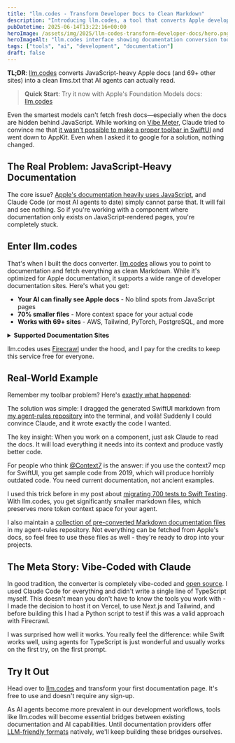 ```yaml
---
title: "llm.codes - Transform Developer Docs to Clean Markdown"
description: "Introducing llm.codes, a tool that converts Apple developer documentation and other technical docs into clean, LLM-friendly Markdown format for better AI integration."
pubDatetime: 2025-06-14T13:22:16+00:00
heroImage: /assets/img/2025/llm-codes-transform-developer-docs/hero.png
heroImageAlt: "llm.codes interface showing documentation conversion tool"
tags: ["tools", "ai", "development", "documentation"]
draft: false
---
```


**TL;DR**: <a href="https://llm.codes" target="_blank">llm.codes</a> converts JavaScript-heavy Apple docs (and 69+ other sites) into a clean llms.txt that AI agents can actually read.

> **Quick Start**: Try it now with Apple's Foundation Models docs: <a href="https://llm.codes?https://developer.apple.com/documentation/foundationmodels" target="_blank">llm.codes</a>

Even the smartest models can't fetch fresh docs—especially when the docs are hidden behind JavaScript. While working on <a href="https://vibemeter.ai/" target="_blank">Vibe Meter</a>, Claude tried to convince me that [it wasn't possible to make a proper toolbar in SwiftUI](https://x.com/steipete/status/1933819029224931619) and went down to AppKit. Even when I asked it to google for a solution, nothing changed.

## The Real Problem: JavaScript-Heavy Documentation

The core issue? <a href="https://developer.apple.com/documentation/swiftui/" target="_blank">Apple's documentation heavily uses JavaScript</a>, and Claude Code (or most AI agents to date) simply cannot parse that. It will fail and see nothing. So if you're working with a component where documentation only exists on JavaScript-rendered pages, you're completely stuck.

## Enter llm.codes

That's when I built the docs converter. <a href="https://llm.codes" target="_blank">llm.codes</a> allows you to point to documentation and fetch everything as clean Markdown. While it's optimized for Apple documentation, it supports a wide range of developer documentation sites. Here's what you get:

- **Your AI can finally see Apple docs** - No blind spots from JavaScript pages
- **70% smaller files** - More context space for your actual code
- **Works with 69+ sites** - AWS, Tailwind, PyTorch, PostgreSQL, and more

<details>
<summary><strong>Supported Documentation Sites</strong></summary>

**Mobile Development**
- Apple Developer Documentation
- Android Developer Documentation
- React Native
- Flutter
- Swift Package Index

**Programming Languages**
- Python, TypeScript, JavaScript (MDN), Rust, Go, Java, Ruby, PHP, Swift, Kotlin

**Web Frameworks**
- React, Vue.js, Angular, Next.js, Nuxt, Svelte, Django, Flask, Express.js, Laravel

**Cloud Platforms**
- AWS, Google Cloud, Azure, DigitalOcean, Heroku, Vercel, Netlify

**Databases**
- PostgreSQL, MongoDB, MySQL, Redis, Elasticsearch, Couchbase, Cassandra

**DevOps & Infrastructure**
- Docker, Kubernetes, Terraform, Ansible, GitHub, GitLab

**AI/ML Libraries**
- PyTorch, TensorFlow, Hugging Face, scikit-learn, LangChain, pandas, NumPy

**CSS Frameworks**
- Tailwind CSS, Bootstrap, Material-UI, Chakra UI, Bulma

**Build Tools & Testing**
- npm, webpack, Vite, pip, Cargo, Maven, Jest, Cypress, Playwright, pytest

**And more**: Any GitHub Pages site (*.github.io)

</details>

llm.codes uses <a href="https://www.firecrawl.dev/referral?rid=9CG538BE" target="_blank">Firecrawl</a> under the hood, and I pay for the credits to keep this service free for everyone.

## Real-World Example

Remember my toolbar problem? Here's [exactly what happened](https://x.com/steipete/status/1933819029224931619):

The solution was simple: I dragged the generated SwiftUI markdown from [my agent-rules repository](https://github.com/steipete/agent-rules/blob/main/docs/swiftui.md) into the terminal, and voilà! Suddenly I could convince Claude, and it wrote exactly the code I wanted.

The key insight: When you work on a component, just ask Claude to read the docs. It will load everything it needs into its context and produce vastly better code.

For people who think [@Context7](https://x.com/Context7AI) is the answer: if you use the context7 mcp for SwiftUI, you get sample code from 2019, which will produce horribly outdated code. You need current documentation, not ancient examples.

I used this trick before in my post about [migrating 700 tests to Swift Testing](https://steipete.me/posts/2025/migrating-700-tests-to-swift-testing). With llm.codes, you get significantly smaller markdown files, which preserves more token context space for your agent.

I also maintain a [collection of pre-converted Markdown documentation files](https://github.com/steipete/agent-rules/tree/main/docs) in my agent-rules repository. Not everything can be fetched from Apple's docs, so feel free to use these files as well - they're ready to drop into your projects.

## The Meta Story: Vibe-Coded with Claude

In good tradition, the converter is completely vibe-coded and <a href="https://github.com/amantus-ai/llm-codes" target="_blank">open source</a>. I used Claude Code for everything and didn't write a single line of TypeScript myself. This doesn't mean you don't have to know the tools you work with - I made the decision to host it on Vercel, to use Next.js and Tailwind, and before building this I had a Python script to test if this was a valid approach with Firecrawl.

I was surprised how well it works. You really feel the difference: while Swift works well, using agents for TypeScript is just wonderful and usually works on the first try, on the first prompt.

## Try It Out

Head over to <a href="https://llm.codes?https://developer.apple.com/documentation/foundationmodels" target="_blank">llm.codes</a> and transform your first documentation page. It's free to use and doesn't require any sign-up.

As AI agents become more prevalent in our development workflows, tools like llm.codes will become essential bridges between existing documentation and AI capabilities. Until documentation providers offer <a href="https://llmstxt.org/" target="_blank">LLM-friendly formats</a> natively, we'll keep building these bridges ourselves.